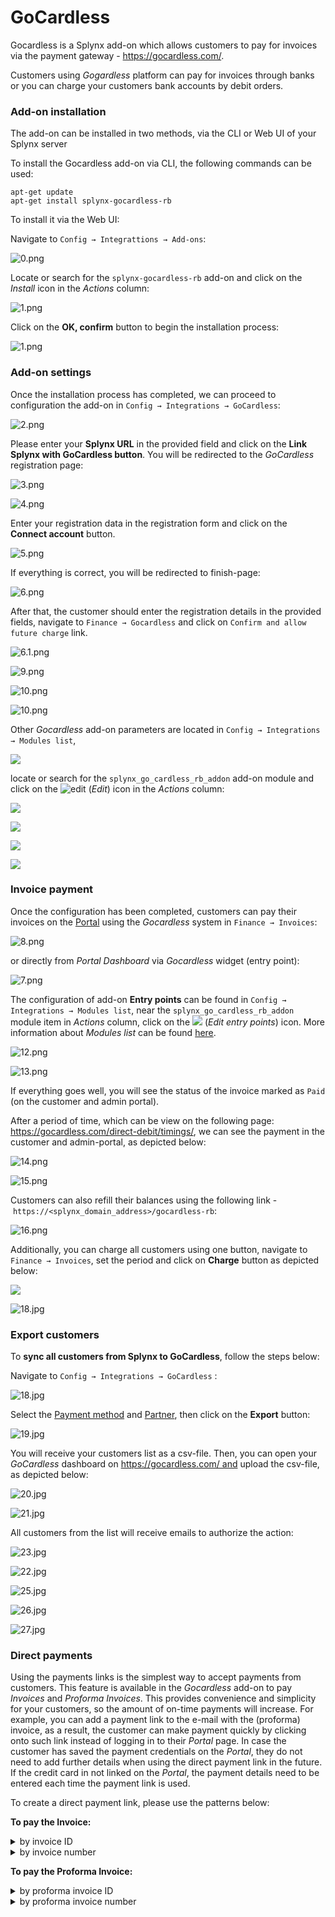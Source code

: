 GoCardless
==========
Gocardless is a Splynx add-on which allows customers to pay for invoices via the payment gateway - https://gocardless.com/.

Customers using *Gogardless* platform  can pay for invoices through banks or you can charge your customers bank accounts by debit orders.

### Add-on installation

The add-on can be installed in two methods, via the CLI or Web UI of your Splynx server

To install the Gocardless add-on via CLI, the following commands can be used:

```
apt-get update
apt-get install splynx-gocardless-rb
```

To install it via the Web UI:

Navigate to `Config → Integrattions → Add-ons`:

![0.png](0.png)

Locate or search for the `splynx-gocardless-rb` add-on and click on the *Install* icon in the *Actions* column:

![1.png](1.png)

Click on the **OK, confirm** button to begin the installation process:

![1.png](1.1.png)

### Add-on settings

Once the installation process has completed, we can proceed to configuration the add-on in `Config → Integrations → GoCardless`:

![2.png](2.png)

Please enter your **Splynx URL** in the provided field and click on the **Link Splynx with GoCardless button**. You will be redirected to the *GoCardless* registration page:

![3.png](3.png)

![4.png](4.png)

Enter your registration data in the registration form and click on the **Connect account** button.

![5.png](5.png)

If everything is correct, you will be redirected to finish-page:

![6.png](6.png)

After that, the customer should enter the registration details in the provided fields, navigate to `Finance → Gocardless` and click on `Confirm and allow future charge` link.

![6.1.png](6.1.png)

![9.png](9.png)

![10.png](10.png)

![10.png](10.1.png)

Other *Gocardless* add-on parameters are located in `Config → Integrations → Modules list`,

![](config1.png)

locate or search for the `splynx_go_cardless_rb_addon` add-on module and click on the
<icon class="image-icon">![edit](edit.png)</icon> (*Edit*) icon in the *Actions* column:

![](config2.png)

![](config3.png)

![](config4.png)

![](config5.png)

### Invoice payment

Once the configuration has been completed, customers can pay their invoices on the [Portal](customer_portal/customer_portal.md) using the *Gocardless* system in `Finance → Invoices`:

![8.png](8.png)

or directly from *Portal Dashboard* via *Gocardless* widget (entry point):

![7.png](7.png)

The configuration of add-on **Entry points** can be found in `Config → Integrations → Modules list`, near the `splynx_go_cardless_rb_addon` module item in *Actions* column, click on the <icon class="image-icon">![](entry_point.png)</icon> (*Edit entry points*) icon. More information about *Modules list* can be found [here](configuration/integrations/modules_list/modules_list.md).

![12.png](12.png)

![13.png](13.png)

If everything goes well, you will see the status of the invoice marked as `Paid` (on the customer and admin portal).

After a period of time, which can be view on the following page: https://gocardless.com/direct-debit/timings/, we can see the payment in the customer and admin-portal, as depicted below:

![14.png](14.png)

![15.png](15.png)

Customers can also refill their balances using the following link - `https://<splynx_domain_address>/gocardless-rb`:

![16.png](16.png)

Additionally, you can charge all customers using one button, navigate to `Finance → Invoices`, set the period and click on **Charge** button as depicted below:

![](18.0.jpg)

![18.jpg](18.jpg)

### Export customers

To **sync all customers from Splynx to GoCardless**, follow the steps below:

Navigate to `Config → Integrations → GoCardless` :

![18.jpg](18.1.jpg)

Select the [Payment method](configuration/finance/payment_methods/payment_methods.md) and [Partner](administration/main/partners/partners.md), then click on the **Export** button:

![19.jpg](19.jpg)

You will receive your customers list as a csv-file. Then, you can open your *GoCardless* dashboard on https://gocardless.com/ and upload the csv-file, as depicted below:

![20.jpg](20.jpg)

![21.jpg](21.jpg)

All customers from the list will receive emails to authorize the action:

![23.jpg](23.jpg)

![22.jpg](22.jpg)

![25.jpg](25.jpg)

![26.jpg](26.jpg)

![27.jpg](27.jpg)

### Direct payments

Using the payments links is the simplest way to accept payments from customers. This feature is available in the *Gocardless* add-on to pay *Invoices* and *Proforma Invoices*. This provides convenience and simplicity for your customers, so the amount of on-time payments will increase. For example, you can add a payment link to the e-mail with the (proforma) invoice, as a result, the customer can make payment quickly by clicking onto such link instead of logging in to their *Portal* page. In case the customer has saved the payment credentials on the *Portal*, they do not need to add further details when using the direct payment link in the future. If the credit card in not linked on the *Portal*, the payment details need to be entered each time the payment link is used.

To create a direct payment link, please use the patterns below:

**To pay the Invoice:**

<details>
<summary>by invoice ID</summary>
<div markdown="1">

```
https://<splynx_domain_address>/gocardless/direct-pay-invoice-by-id?item_id=<Invoice_id>

```
</div>
</details>

<details>
<summary>by invoice number</summary>
<div markdown="1">

```
https://<splynx_domain_address>/gocardless/direct-pay-invoice?item_id=<Invoice_number>

```
</div>
</details>



**To pay the Proforma Invoice:**

<details>
<summary>by proforma invoice ID</summary>
<div markdown="1">

```
https://<splynx_domain_address>/gocardless/direct-pay-proforma-by-id?item_id=<proforma_id>

```
</div>
</details>

<details>
<summary>by proforma invoice number</summary>
<div markdown="1">

```
https://<splynx_domain_address>/gocardless/direct-pay-proforma?item_id=<proforma_number>

```
</div>
</details>
